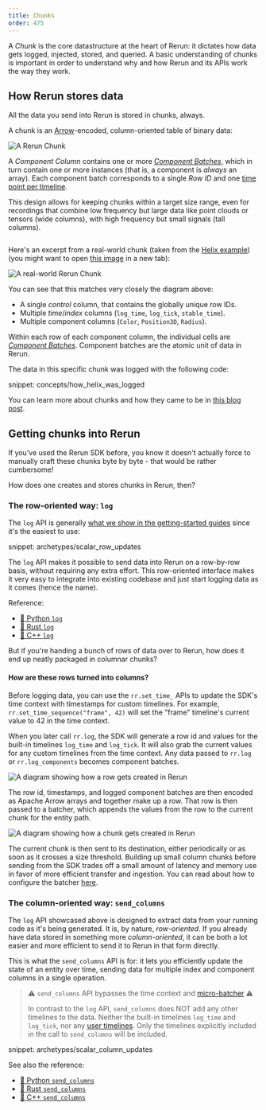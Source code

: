 ```yaml
---
title: Chunks
order: 475
---
```


<!-- TODO(cmc): talk about `send_dataframe` once it gets fleshed out a bit more -->

A *Chunk* is the core datastructure at the heart of Rerun: it dictates how data gets logged, injected, stored, and queried.
A basic understanding of chunks is important in order to understand why and how Rerun and its APIs work the way they work.


## How Rerun stores data

All the data you send into Rerun is stored in chunks, always.

A chunk is an [Arrow](https://arrow.apache.org/)-encoded, column-oriented table of binary data:

<picture>
  <img src="https://static.rerun.io/a_chunk/c3536f34028a9cc4976fa428d98c802fe3ac07a4/full.png" alt="A Rerun Chunk">
  <source media="(max-width: 480px)" srcset="https://static.rerun.io/a_chunk/c3536f34028a9cc4976fa428d98c802fe3ac07a4/480w.png">
  <source media="(max-width: 768px)" srcset="https://static.rerun.io/a_chunk/c3536f34028a9cc4976fa428d98c802fe3ac07a4/768w.png">
  <source media="(max-width: 1024px)" srcset="https://static.rerun.io/a_chunk/c3536f34028a9cc4976fa428d98c802fe3ac07a4/1024w.png">
  <source media="(max-width: 1200px)" srcset="https://static.rerun.io/a_chunk/c3536f34028a9cc4976fa428d98c802fe3ac07a4/1200w.png">
</picture>

A *Component Column* contains one or more [*Component Batches*](./batches.md), which in turn contain one or more instances (that is, a component is *always* an array). Each component batch corresponds to a single *Row ID* and one [time point per timeline](./timelines.md).

This design allows for keeping chunks within a target size range, even for recordings that combine low frequency but large data like point clouds or tensors (wide columns), with high frequency but small signals (tall columns).

<picture>
  <img src="https://static.rerun.io/weird_chunks/ce98d89bfefbe59a816ae4650e634573d59cf34a/full.png" alt="">
  <source media="(max-width: 480px)" srcset="https://static.rerun.io/weird_chunks/ce98d89bfefbe59a816ae4650e634573d59cf34a/480w.png">
  <source media="(max-width: 768px)" srcset="https://static.rerun.io/weird_chunks/ce98d89bfefbe59a816ae4650e634573d59cf34a/768w.png">
  <source media="(max-width: 1024px)" srcset="https://static.rerun.io/weird_chunks/ce98d89bfefbe59a816ae4650e634573d59cf34a/1024w.png">
  <source media="(max-width: 1200px)" srcset="https://static.rerun.io/weird_chunks/ce98d89bfefbe59a816ae4650e634573d59cf34a/1200w.png">
</picture>


Here's an excerpt from a real-world chunk (taken from the [Helix example](https://app.rerun.io/?url=https%3A%2F%2Fapp.rerun.io%2Fversion%2Flatest%2Fexamples%2Fdna.rrd)) (you might want to open [this image](https://static.rerun.io/a_real_chunk/ef010ee1ca03516c3f9cce320dc18f814e7e546c/full.png) in a new tab):

<picture>
  <img src="https://static.rerun.io/a_real_chunk/ef010ee1ca03516c3f9cce320dc18f814e7e546c/full.png" alt="A real-world Rerun Chunk">
  <source media="(max-width: 480px)" srcset="https://static.rerun.io/a_real_chunk/ef010ee1ca03516c3f9cce320dc18f814e7e546c/480w.png">
  <source media="(max-width: 768px)" srcset="https://static.rerun.io/a_real_chunk/ef010ee1ca03516c3f9cce320dc18f814e7e546c/768w.png">
  <source media="(max-width: 1024px)" srcset="https://static.rerun.io/a_real_chunk/ef010ee1ca03516c3f9cce320dc18f814e7e546c/1024w.png">
  <source media="(max-width: 1200px)" srcset="https://static.rerun.io/a_real_chunk/ef010ee1ca03516c3f9cce320dc18f814e7e546c/1200w.png">
</picture>

You can see that this matches very closely the diagram above:
* A single *control* column, that contains the globally unique row IDs.
* Multiple *time*/*index* columns (`log_time`, `log_tick`, `stable_time`).
* Multiple component columns (`Color`, `Position3D`, `Radius`).

Within each row of each component column, the individual cells are [*Component Batches*](./batches.md). Component batches are the atomic unit of data in Rerun.

The data in this specific chunk was logged with the following code:

snippet: concepts/how_helix_was_logged

You can learn more about chunks and how they came to be in [this blog post](http://rerun.io/blog/column-chunks#storage-is-based-around-chunks-of-component-columns).


## Getting chunks into Rerun

If you've used the Rerun SDK before, you know it doesn't actually force to manually craft these chunks byte by byte - that would be rather cumbersome!

How does one creates and stores chunks in Rerun, then?


### The row-oriented way: `log`

The `log` API is generally [what we show in the getting-started guides](https://rerun.io/docs/getting-started/quick-start/python#logging-your-own-data) since it's the easiest to use:

snippet: archetypes/scalar_row_updates

The `log` API makes it possible to send data into Rerun on a row-by-row basis, without requiring any extra effort.
This row-oriented interface makes it very easy to integrate into existing codebase and just start logging data as it comes (hence the name).

Reference:
* [🐍 Python `log`](https://ref.rerun.io/docs/python/stable/common/logging_functions/#rerun.log)
* [🦀 Rust `log`](https://docs.rs/rerun/latest/rerun/struct.RecordingStream.html#method.log)
* [🌊 C++ `log`](https://ref.rerun.io/docs/cpp/stable/classrerun_1_1RecordingStream.html#a7badac918d44d66e04e948f38818ff11)

But if you're handing a bunch of rows of data over to Rerun, how does it end up neatly packaged in columnar chunks?


#### How are these rows turned into columns?

Before logging data, you can use the `rr.set_time_` APIs to update the SDK's time context with timestamps for custom timelines.
For example, `rr.set_time_sequence("frame", 42)` will set the "frame" timeline's current value to 42 in the time context.

When you later call `rr.log`, the SDK will generate a row id and values for the built-in timelines `log_time` and `log_tick`.
It will also grab the current values for any custom timelines from the time context.
Any data passed to `rr.log` or `rr.log_components` becomes component batches.

<picture>
  <img src="https://static.rerun.io/build-row/b1ae50d8ac487ab18e7a6e9e219c2b337f11d6c3/full.png" alt="A diagram showing how a row gets created in Rerun">
  <source media="(max-width: 480px)" srcset="https://static.rerun.io/build-row/b1ae50d8ac487ab18e7a6e9e219c2b337f11d6c3/480w.png">
  <source media="(max-width: 768px)" srcset="https://static.rerun.io/build-row/b1ae50d8ac487ab18e7a6e9e219c2b337f11d6c3/768w.png">
  <source media="(max-width: 1024px)" srcset="https://static.rerun.io/build-row/b1ae50d8ac487ab18e7a6e9e219c2b337f11d6c3/1024w.png">
  <source media="(max-width: 1200px)" srcset="https://static.rerun.io/build-row/b1ae50d8ac487ab18e7a6e9e219c2b337f11d6c3/1200w.png">
</picture>

The row id, timestamps, and logged component batches are then encoded as Apache Arrow arrays and together make up a row.
That row is then passed to a batcher, which appends the values from the row to the current chunk for the entity path.

<picture>
  <img src="https://static.rerun.io/build-chunk/b5a7e1c15a814add0a42c9d77e82f2a44aba585c/full.png" alt="A diagram showing how a chunk gets created in Rerun">
  <source media="(max-width: 480px)" srcset="https://static.rerun.io/build-chunk/b5a7e1c15a814add0a42c9d77e82f2a44aba585c/480w.png">
  <source media="(max-width: 768px)" srcset="https://static.rerun.io/build-chunk/b5a7e1c15a814add0a42c9d77e82f2a44aba585c/768w.png">
  <source media="(max-width: 1024px)" srcset="https://static.rerun.io/build-chunk/b5a7e1c15a814add0a42c9d77e82f2a44aba585c/1024w.png">
  <source media="(max-width: 1200px)" srcset="https://static.rerun.io/build-chunk/b5a7e1c15a814add0a42c9d77e82f2a44aba585c/1200w.png">
</picture>

The current chunk is then sent to its destination, either periodically or as soon as it crosses a size threshold.
Building up small column chunks before sending from the SDK trades off a small amount of latency and memory use in favor of more efficient transfer and ingestion.
You can read about how to configure the batcher [here](../reference/sdk/micro-batching.md).

### The column-oriented way: `send_columns`

The `log` API showcased above is designed to extract data from your running code as it's being generated. It is, by nature, *row-oriented*.
If you already have data stored in something more *column-oriented*, it can be both a lot easier and more efficient to send it to Rerun in that form directly.

This is what the `send_columns` API is for: it lets you efficiently update the state of an entity over time, sending data for multiple index and component columns in a single operation.

> ⚠️ `send_columns` API bypasses the time context and [micro-batcher](../reference/sdk/micro-batching.md) ⚠️
>
> In contrast to the `log` API, `send_columns` does NOT add any other timelines to the data. Neither the built-in timelines `log_time` and `log_tick`, nor any [user timelines](../concepts/timelines.md). Only the timelines explicitly included in the call to `send_columns` will be included.

snippet: archetypes/scalar_column_updates

See also the reference:
* [🐍 Python `send_columns`](https://ref.rerun.io/docs/python/0.21.0/common/columnar_api/#rerun.send_columns)
* [🦀 Rust `send_columns`](https://docs.rs/rerun/latest/rerun/struct.RecordingStream.html#method.send_columns)
* [🌊 C++ `send_columns`](https://ref.rerun.io/docs/cpp/stable/classrerun_1_1RecordingStream.html#a7e326526d1473c02fcb2ed94afe6da69)

